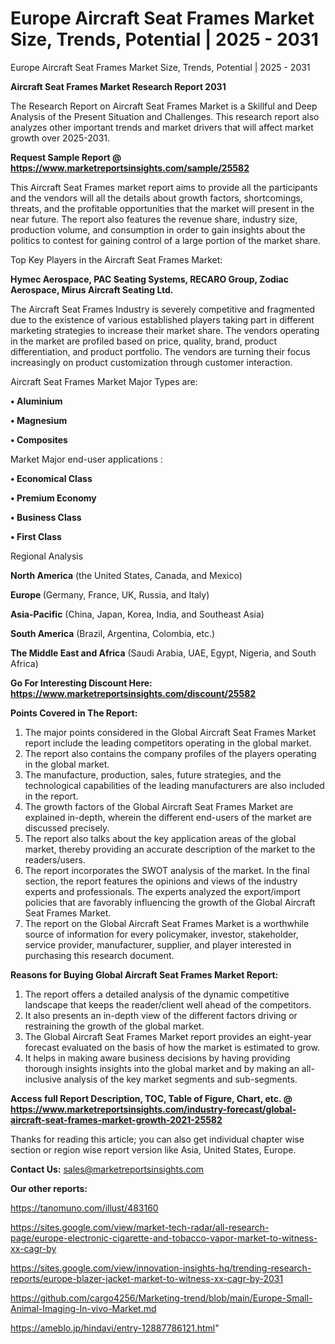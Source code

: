 # Europe Aircraft Seat Frames Market Size, Trends, Potential | 2025 - 2031
 Europe Aircraft Seat Frames Market Size, Trends, Potential | 2025 - 2031

<strong>Aircraft Seat Frames Market Research Report 2031</strong>

The Research Report on Aircraft Seat Frames Market is a Skillful and Deep Analysis of the Present Situation and Challenges. This research report also analyzes other important trends and market drivers that will affect market growth over 2025-2031.

<strong>Request Sample Report @ <a href=https://www.marketreportsinsights.com/sample/25582>https://www.marketreportsinsights.com/sample/25582</a></strong>

This Aircraft Seat Frames market report aims to provide all the participants and the vendors will all the details about growth factors, shortcomings, threats, and the profitable opportunities that the market will present in the near future. The report also features the revenue share, industry size, production volume, and consumption in order to gain insights about the politics to contest for gaining control of a large portion of the market share.

Top Key Players in the Aircraft Seat Frames Market:

<strong>Hymec Aerospace, PAC Seating Systems, RECARO Group, Zodiac Aerospace, Mirus Aircraft Seating Ltd.</strong>

The Aircraft Seat Frames Industry is severely competitive and fragmented due to the existence of various established players taking part in different marketing strategies to increase their market share. The vendors operating in the market are profiled based on price, quality, brand, product differentiation, and product portfolio. The vendors are turning their focus increasingly on product customization through customer interaction.

Aircraft Seat Frames Market Major Types are:

<strong>• Aluminium

• Magnesium

• Composites</strong>

Market Major end-user applications :

<strong>• Economical Class

• Premium Economy

• Business Class

• First Class</strong>

Regional Analysis

</u><strong><b>North America</b></strong> (the United States, Canada, and Mexico)

<strong><b>Europe </b></strong>(Germany, France, UK, Russia, and Italy)

<strong><b>Asia-Pacific</b></strong> (China, Japan, Korea, India, and Southeast Asia)

<strong><b>South America</b></strong> (Brazil, Argentina, Colombia, etc.)

<strong><b>The Middle East and Africa</b></strong> (Saudi Arabia, UAE, Egypt, Nigeria, and South Africa)

<strong>Go For Interesting Discount Here: <a href=https://www.marketreportsinsights.com/discount/25582>https://www.marketreportsinsights.com/discount/25582</a></strong>

<strong>Points Covered in The Report:</strong>
<ol>
  <li>The major points considered in the Global Aircraft Seat Frames Market report include the leading competitors operating in the global market.</li>
  <li>The report also contains the company profiles of the players operating in the global market.</li>
  <li>The manufacture, production, sales, future strategies, and the technological capabilities of the leading manufacturers are also included in the report.</li>
  <li>The growth factors of the Global Aircraft Seat Frames Market are explained in-depth, wherein the different end-users of the market are discussed precisely.</li>
  <li>The report also talks about the key application areas of the global market, thereby providing an accurate description of the market to the readers/users.</li>
  <li>The report incorporates the SWOT analysis of the market. In the final section, the report features the opinions and views of the industry experts and professionals. The experts analyzed the export/import policies that are favorably influencing the growth of the Global Aircraft Seat Frames Market.</li>
  <li>The report on the Global Aircraft Seat Frames Market is a worthwhile source of information for every policymaker, investor, stakeholder, service provider, manufacturer, supplier, and player interested in purchasing this research document.</li>
</ol>
<strong>Reasons for Buying Global Aircraft Seat Frames Market Report:</strong>

<ol>
  <li>The report offers a detailed analysis of the dynamic competitive landscape that keeps the reader/client well ahead of the competitors.</li>
  <li>It also presents an in-depth view of the different factors driving or restraining the growth of the global market.</li>
  <li>The Global Aircraft Seat Frames Market report provides an eight-year forecast evaluated on the basis of how the market is estimated to grow.</li>
  <li>It helps in making aware business decisions by having providing thorough insights insights into the global market and by making an all-inclusive analysis of the key market segments and sub-segments.</li>
</ol>
<strong>Access full Report Description, TOC, Table of Figure, Chart, etc. @ <a href=https://www.marketreportsinsights.com/industry-forecast/global-aircraft-seat-frames-market-growth-2021-25582>https://www.marketreportsinsights.com/industry-forecast/global-aircraft-seat-frames-market-growth-2021-25582</a></strong>


Thanks for reading this article; you can also get individual chapter wise section or region wise report version like Asia, United States, Europe.

<strong>Contact Us:</strong>
sales@marketreportsinsights.com

<strong>Our other reports:</strong>

<a href=https://tanomuno.com/illust/483160>https://tanomuno.com/illust/483160</a>

<a href=https://sites.google.com/view/market-tech-radar/all-research-page/europe-electronic-cigarette-and-tobacco-vapor-market-to-witness-xx-cagr-by>https://sites.google.com/view/market-tech-radar/all-research-page/europe-electronic-cigarette-and-tobacco-vapor-market-to-witness-xx-cagr-by</a>

<a href=https://sites.google.com/view/innovation-insights-hq/trending-research-reports/europe-blazer-jacket-market-to-witness-xx-cagr-by-2031>https://sites.google.com/view/innovation-insights-hq/trending-research-reports/europe-blazer-jacket-market-to-witness-xx-cagr-by-2031</a>

<a href=https://github.com/cargo4256/Marketing-trend/blob/main/Europe-Small-Animal-Imaging-In-vivo-Market.md>https://github.com/cargo4256/Marketing-trend/blob/main/Europe-Small-Animal-Imaging-In-vivo-Market.md</a>

<a href=https://ameblo.jp/hindavi/entry-12887786121.html>https://ameblo.jp/hindavi/entry-12887786121.html</a>"
